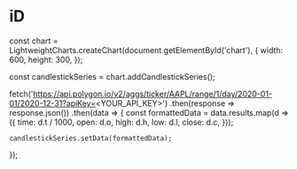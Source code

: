 # iD

<head>
  <script src="https://unpkg.com/lightweight-charts@3.3.0/dist/lightweight-charts.standalone.production.js"></script>
</head>

<body>
  <div id="chart"></div>
</body>

const chart = LightweightCharts.createChart(document.getElementById('chart'), {
  width: 600,
  height: 300,
});

const candlestickSeries = chart.addCandlestickSeries();

fetch('https://api.polygon.io/v2/aggs/ticker/AAPL/range/1/day/2020-01-01/2020-12-31?apiKey=<YOUR_API_KEY>')
  .then(response => response.json())
  .then(data => {
    const formattedData = data.results.map(d => ({
      time: d.t / 1000,
      open: d.o,
      high: d.h,
      low: d.l,
      close: d.c,
    }));

    candlestickSeries.setData(formattedData);
  });
